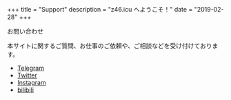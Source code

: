 +++
title = "Support"
description = "z46.icu へようこそ！"
date = "2019-02-28"
+++

お問い合わせ

本サイトに関するご質問、お仕事のご依頼や、ご相談などを受け付けております。

- [Telegram](https://t.me/+2dfdQv1j_c0yNjg1)
- [Twitter](https://twitter.com/cortmiem)
- [Instagram](https://www.instagram.com/cortmiem)
- [bilibili](https://space.bilibili.com/53133362)

